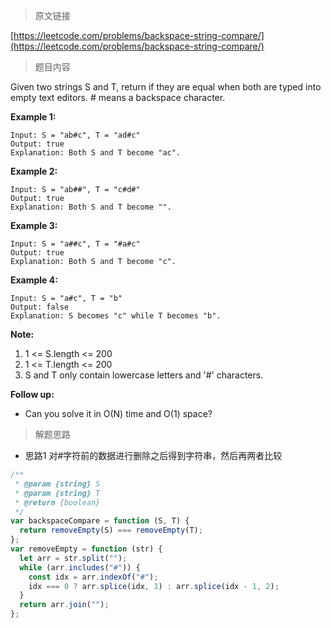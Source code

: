 <!--
 * @Author: FBB
 * @Date: 2020-04-09 21:56:46
 * @LastEditors: FBB
 * @LastEditTime: 2020-04-09 21:59:26
 * @Description:
 -->

> 原文链接

[https://leetcode.com/problems/backspace-string-compare/](https://leetcode.com/problems/backspace-string-compare/)

> 题目内容

Given two strings S and T, return if they are equal when both are typed into empty text editors. # means a backspace character.

**Example 1:**

```
Input: S = "ab#c", T = "ad#c"
Output: true
Explanation: Both S and T become "ac".
```

**Example 2:**

```
Input: S = "ab##", T = "c#d#"
Output: true
Explanation: Both S and T become "".
```

**Example 3:**

```
Input: S = "a##c", T = "#a#c"
Output: true
Explanation: Both S and T become "c".
```

**Example 4:**

```
Input: S = "a#c", T = "b"
Output: false
Explanation: S becomes "c" while T becomes "b".
```

**Note:**

1. 1 <= S.length <= 200
2. 1 <= T.length <= 200
3. S and T only contain lowercase letters and '#' characters.

**Follow up:**

- Can you solve it in O(N) time and O(1) space?

> 解题思路

- 思路1
对#字符前的数据进行删除之后得到字符串，然后再两者比较
```js
/**
 * @param {string} S
 * @param {string} T
 * @return {boolean}
 */
var backspaceCompare = function (S, T) {
  return removeEmpty(S) === removeEmpty(T);
};
var removeEmpty = function (str) {
  let arr = str.split("");
  while (arr.includes("#")) {
    const idx = arr.indexOf("#");
    idx === 0 ? arr.splice(idx, 1) : arr.splice(idx - 1, 2);
  }
  return arr.join("");
};
```
